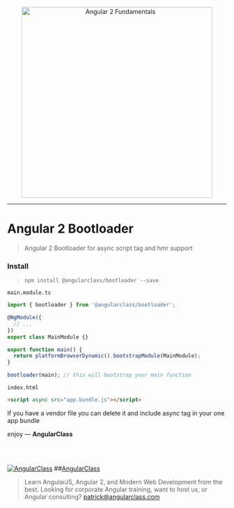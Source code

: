 <p align="center">
  <a href="http://courses.angularclass.com/courses/angular-2-fundamentals" target="_blank">
    <img width="438" alt="Angular 2 Fundamentals" src="https://cloud.githubusercontent.com/assets/1016365/17200649/085798c6-543c-11e6-8ad0-2484f0641624.png">
  </a>
</p>

---

# Angular 2 Bootloader
> Angular 2 Bootloader for async script tag and hmr support

### Install
> `npm install @angularclass/bootloader --save`


`main.module.ts`
```typescript
import { bootloader } from '@angularclass/bootloader';

@NgModule({
  // ...
})
export class MainModule {}

export function main() {
  return platformBrowserDynamic().bootstrapModule(MainModule);
}

bootloader(main); // this will bootstrap your main function
```
`index.html`
```html
<script async src="app.bundle.js"></script>
```

If you have a vendor file you can delete it and include async tag in your one app bundle

enjoy — **AngularClass**

<br><br>

[![AngularClass](https://cloud.githubusercontent.com/assets/1016365/9863770/cb0620fc-5af7-11e5-89df-d4b0b2cdfc43.png  "Angular Class")](https://angularclass.com)
##[AngularClass](https://angularclass.com)
> Learn AngularJS, Angular 2, and Modern Web Development from the best.
> Looking for corporate Angular training, want to host us, or Angular consulting? patrick@angularclass.com

